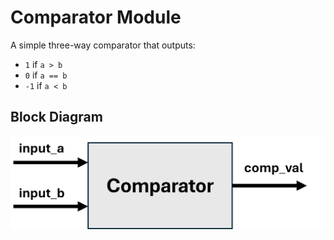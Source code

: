 # Comparator Module

A simple three-way comparator that outputs:
- `1` if `a > b`
- `0` if `a == b`
- `-1` if `a < b`

## Block Diagram
![Comparator Block Diagram](../../figures/comparator.png)